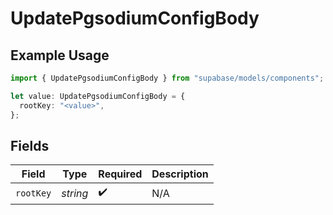 # UpdatePgsodiumConfigBody

## Example Usage

```typescript
import { UpdatePgsodiumConfigBody } from "supabase/models/components";

let value: UpdatePgsodiumConfigBody = {
  rootKey: "<value>",
};
```

## Fields

| Field              | Type               | Required           | Description        |
| ------------------ | ------------------ | ------------------ | ------------------ |
| `rootKey`          | *string*           | :heavy_check_mark: | N/A                |